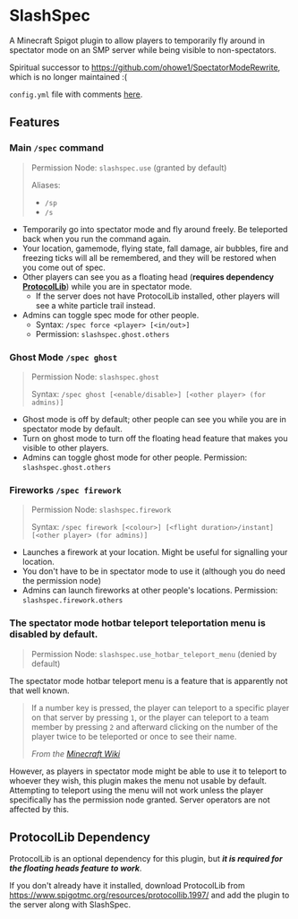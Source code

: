 # SlashSpec
A Minecraft Spigot plugin to allow players to temporarily fly around in spectator mode on an SMP server while being visible to non-spectators.

Spiritual successor to https://github.com/ohowe1/SpectatorModeRewrite, which is no longer maintained :(

`config.yml` file with comments [here](https://github.com/SeriousGuy888/SlashSpec/blob/main/src/main/resources/config.yml).

## Features

### Main `/spec` command
> Permission Node: `slashspec.use` (granted by default)
> 
> Aliases:
> - `/sp`
> - `/s`

- Temporarily go into spectator mode and fly around freely. Be teleported back when you run the command again.
- Your location, gamemode, flying state, fall damage, air bubbles, fire and freezing ticks will all be remembered, and they will be restored when you come out of spec.
- Other players can see you as a floating head (**requires dependency [ProtocolLib](https://www.spigotmc.org/resources/protocollib.1997/)**) while you are in spectator mode.
  - If the server does not have ProtocolLib installed, other players will see a white particle trail instead.
- Admins can toggle spec mode for other people.
  - Syntax: `/spec force <player> [<in/out>]`
  - Permission: `slashspec.ghost.others`

### Ghost Mode `/spec ghost`
> Permission Node: `slashspec.ghost`
> 
> Syntax: `/spec ghost [<enable/disable>] [<other player> (for admins)]`

- Ghost mode is off by default; other people can see you while you are in spectator mode by default.
- Turn on ghost mode to turn off the floating head feature that makes you visible to other players.
- Admins can toggle ghost mode for other people. Permission: `slashspec.ghost.others`

### Fireworks `/spec firework`
> Permission Node: `slashspec.firework`
> 
> Syntax: `/spec firework [<colour>] [<flight duration>/instant] [<other player> (for admins)]`

- Launches a firework at your location. Might be useful for signalling your location.
- You don't have to be in spectator mode to use it (although you do need the permission node)
- Admins can launch fireworks at other people's locations. Permission: `slashspec.firework.others`

### The spectator mode hotbar teleport teleportation menu is disabled by default.
> Permission Node: `slashspec.use_hotbar_teleport_menu` (denied by default)

The spectator mode hotbar teleport menu is a feature that is apparently not that well known.

> If a number key is pressed, the player can teleport to a specific player on that server by pressing `1`, or the player can teleport to a team member by pressing `2` and afterward clicking on the number of the player twice to be teleported or once to see their name.
>
>  _From the [Minecraft Wiki](https://minecraft.fandom.com/wiki/Spectator#GUIs)_

However, as players in spectator mode might be able to use it to teleport to whoever they wish, this plugin makes the menu not usable by default. Attempting to teleport using the menu will not work unless the player specifically has the permission node granted. Server operators are not affected by this.

## ProtocolLib Dependency
ProtocolLib is an optional dependency for this plugin, but **_it is required for the floating heads feature to work_**.

If you don't already have it installed, download ProtocolLib from https://www.spigotmc.org/resources/protocollib.1997/ and add the plugin to the server along with SlashSpec.
